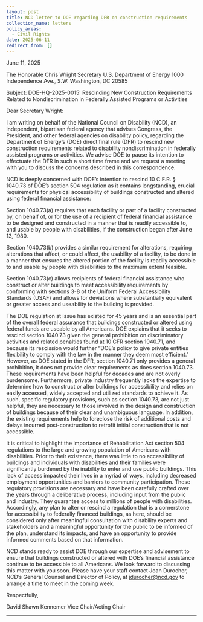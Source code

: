 ```yaml
---
layout: post
title: NCD letter to DOE regarding DFR on construction requirements
collection_name: letters
policy_areas:
  - Civil Rights
date: 2025-06-11
redirect_from: []
---
```


June 11, 2025

The Honorable Chris Wright
Secretary
U.S. Department of Energy
1000 Independence Ave., S.W.
Washington, DC 20585

Subject: DOE-HQ-2025-0015: Rescinding New Construction Requirements Related to Nondiscrimination in Federally Assisted Programs or Activities  

Dear Secretary Wright:

I am writing on behalf of the National Council on Disability (NCD), an independent, bipartisan federal agency that advises Congress, the President, and other federal agencies on disability policy, regarding the Department of Energy’s (DOE) direct final rule (DFR) to rescind new construction requirements related to disability nondiscrimination in federally assisted programs or activities. We advise DOE to pause its intention to effectuate the DFR in such a short time frame and we request a meeting with you to discuss the concerns described in this correspondence. 

NCD is deeply concerned with DOE’s intention to rescind 10 C.F.R. § 1040.73 of DOE’s section 504 regulation as it contains longstanding, crucial requirements for physical accessibility of buildings constructed and altered using federal financial assistance:

Section 1040.73(a) requires that each facility or part of a facility constructed by, on behalf of, or for the use of a recipient of federal financial assistance  to be designed and constructed in a manner that is readily accessible to, and usable by people with disabilities, if the construction began after June 13, 1980. 

Section 1040.73(b) provides a similar requirement for alterations, requiring alterations that affect, or could affect, the usability of a facility, to be done in a manner that ensures the altered portion of the facility is readily accessible to and usable by people with disabilities to the maximum extent feasible. 

Section 1040.73(c) allows recipients of federal financial assistance who construct or alter buildings to meet accessibility requirements by conforming with sections 3-8 of the Uniform Federal Accessibility Standards (USAF) and allows for deviations where substantially equivalent or greater access and useability to the building is provided. 

The DOE regulation at issue has existed for 45 years and is an essential part of the overall federal assurance that buildings constructed or altered using federal funds are useable by all Americans. DOE explains that it seeks to rescind section 1040.73 given the general prohibition on discriminatory activities and related penalties found at 10 CFR section 1040.71, and because its rescission would further “DOE’s policy to give private entities flexibility to comply with the law in the manner they deem most efficient." However, as DOE stated in the DFR, section 1040.71 only provides a general prohibition, it does not provide clear requirements as does section 1040.73. These requirements have been helpful for decades and are not overly burdensome. Furthermore, private industry frequently lacks the expertise to determine how to construct or alter buildings for accessibility and relies on easily accessed, widely accepted and utilized standards to achieve it. As such, specific regulatory provisions, such as section 1040.73, are not just helpful, they are necessary to those involved in the design and construction of buildings because of their clear and unambiguous language. In addition, the existing requirements help to foreclose the risk of additional costs and delays incurred post-construction to retrofit initial construction that is not accessible.

It is critical to highlight the importance of Rehabilitation Act section 504 regulations to the large and growing population of Americans with disabilities. Prior to their existence, there was little to no accessibility of buildings and individuals with disabilities and their families were significantly burdened by the inability to enter and use public buildings. This lack of access impacted their lives in a myriad of ways, including decreased employment opportunities and barriers to community participation. These regulatory provisions are necessary and have been carefully crafted over the years through a deliberative process, including input from the public and industry. They guarantee access to millions of people with disabilities. Accordingly, any plan to alter or rescind a regulation that is a cornerstone for accessibility to federally financed buildings, as here, should be considered only after meaningful consultation with disability experts and stakeholders and a meaningful opportunity for the public to be informed of the plan, understand its impacts, and have an opportunity to provide informed comments based on that information. 

NCD stands ready to assist DOE through our expertise and advisement to ensure that buildings constructed or altered with DOE’s financial assistance continue to be accessible to all Americans. We look forward to discussing this matter with you soon. Please have your staff contact Joan Durocher, NCD’s General Counsel and Director of Policy, at jdurocher@ncd.gov to arrange a time to meet in the coming week. 

Respectfully,
 
David Shawn Kennemer
Vice Chair/Acting Chair



---------------
[^1]:   Recipient means any State or its political subdivision, instrumentality of a State or its political subdivision, any public or private agency, institution, organization, or other entity, or any person to which Federal financial assistance is extended, directly or through another recipient. 10 C.F.R. § 1040.83.
